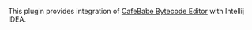 This plugin provides integration of [CafeBabe Bytecode Editor](http://cafebabe.sourceforge.net) with Intellij IDEA.